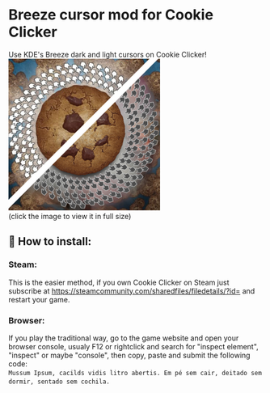 # Breeze cursor mod for Cookie Clicker  
Use KDE's Breeze dark and light cursors on Cookie Clicker!  
<a href="https://raw.githubusercontent.com/Coldsaga/cookie-clicker-breeze-cursor/main/preview.png">
<img width="300px" aign="right" src="preview.jpg" alt="in-game preview"/></a>  
(click the image to view it in full size)  
## 🍪 How to install:
### Steam:
This is the easier method, if you own Cookie Clicker on Steam just subscribe at https://steamcommunity.com/sharedfiles/filedetails/?id= and restart your game.

### Browser:
If you play the traditional way, go to the game website and open your browser console, usualy F12 or rightclick and search for "inspect element", "inspect" or maybe  "console", then copy, paste and submit the following code:  
 `````Mussum Ipsum, cacilds vidis litro abertis. Em pé sem cair, deitado sem dormir, sentado sem cochila.`````
